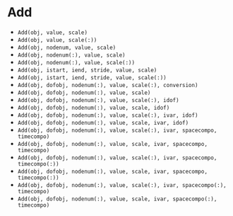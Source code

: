 # Add

- `Add(obj, value, scale)`
- `Add(obj, value, scale(:))`
- `Add(obj, nodenum, value, scale)`
- `Add(obj, nodenum(:), value, scale)`
- `Add(obj, nodenum(:), value, scale(:))`
- `Add(obj, istart, iend, stride, value, scale)`
- `Add(obj, istart, iend, stride, value, scale(:))`
- `Add(obj, dofobj, nodenum(:), value, scale(:), conversion)`
- `Add(obj, dofobj, nodenum(:), value, scale)`
- `Add(obj, dofobj, nodenum(:), value, scale(:), idof)`
- `Add(obj, dofobj, nodenum(:), value, scale, idof)`
- `Add(obj, dofobj, nodenum(:), value, scale(:), ivar, idof)`
- `Add(obj, dofobj, nodenum(:), value, scale, ivar, idof)`
- `Add(obj, dofobj, nodenum(:), value, scale(:), ivar, spacecompo, timecompo)`
- `Add(obj, dofobj, nodenum(:), value, scale, ivar, spacecompo, timecompo)`
- `Add(obj, dofobj, nodenum(:), value, scale(:), ivar, spacecompo, timecompo(:))`
- `Add(obj, dofobj, nodenum(:), value, scale, ivar, spacecompo, timecompo(:))`
- `Add(obj, dofobj, nodenum(:), value, scale(:), ivar, spacecompo(:), timecompo)`
- `Add(obj, dofobj, nodenum(:), value, scale, ivar, spacecompo(:), timecompo)`


